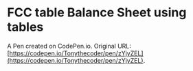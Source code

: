 # FCC table Balance Sheet using tables

A Pen created on CodePen.io. Original URL: [https://codepen.io/Tonythecoder/pen/zYjyZEL](https://codepen.io/Tonythecoder/pen/zYjyZEL).

